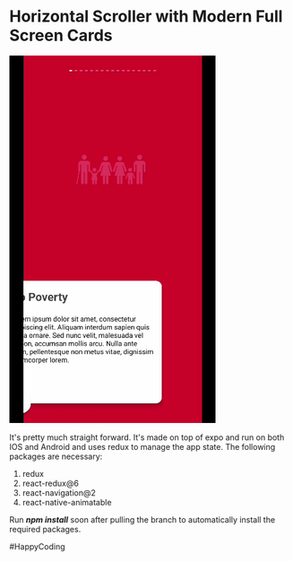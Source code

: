 # Horizontal Scroller with Modern Full Screen Cards

![alt text](https://github.com/eipic/Horizontal-Cards/blob/master/preview.gif)

It's pretty much straight forward. It's made on top of expo and run on both IOS and Android and uses redux to manage the app state.
The following packages are necessary:
  1. redux
  2. react-redux@6
  3. react-navigation@2
  4. react-native-animatable

Run ***npm install*** soon after pulling the branch to automatically install the required packages.

#HappyCoding








